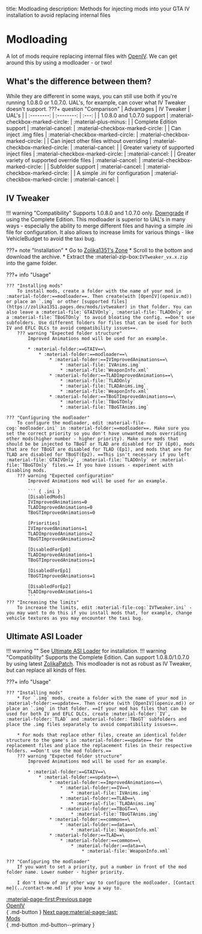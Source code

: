 title: Modloading
description: Methods for injecting mods into your GTA IV installation to avoid replacing internal files

# Modloading
A lot of mods require replacing internal files with [OpenIV](openiv.md). We can get around this by using a modloader - or two!

## What's the difference between them?
While they are different in some ways, you can still use both if you're running 1.0.8.0 or 1.0.7.0. UAL's, for example, can cover what IV Tweaker doesn't support.
???+ question "Comparison"
    | Advantages | IV Tweaker | UAL's |
    | :--------: | :--------: | :---: |
    | 1.0.8.0 and 1.0.7.0 support | :material-checkbox-marked-circle: | :material-plus-minus: |
    | Complete Edition support | :material-cancel: | :material-checkbox-marked-circle: |
    | Can inject .img files | :material-checkbox-marked-circle: | :material-checkbox-marked-circle: |
    | Can inject other files without overriding | :material-checkbox-marked-circle: | :material-cancel: |
    | Greater variety of supported inject files | :material-checkbox-marked-circle: | :material-cancel: |
    | Greater variety of supported override files | :material-cancel: | :material-checkbox-marked-circle: |
    | Subfolder support | :material-cancel: | :material-checkbox-marked-circle: |
    | A simple .ini for configuration | :material-checkbox-marked-circle: | :material-cancel: |

## IV Tweaker
!!! warning "Compatibility"
    Supports 1.0.8.0 and 1.0.7.0 only. [Downgrade](../downgrading.md) if using the Complete Edition.
This modloader is superior to UAL's in many ways - especially the ability to merge different files and having a simple .ini file for configuration. It also allows to increase limits for various things - like VehicleBudget to avoid the taxi bug.

???+ note "Installation"
    * Go to [Zolika1351's Zone](https://zolika1351.pages.dev/mods/ivtweaker)
    * Scroll to the bottom and download the archive.
    * Extract the :material-zip-box:`IVTweaker_vx.x.zip` into the game folder.

???+ info "Usage"

    ??? "Installing mods"
        To install mods, create a folder with the name of your mod in :material-folder:==modloader==. Then create(with [OpenIV](openiv.md)) or place an `.img` or other [supported files](https://zolika1351.pages.dev/mods/ivtweaker) in that folder. You can also leave a :material-file:`GTAIVOnly`, :material-file:`TLADOnly` or a :material-file:`TBoGTOnly` to avoid bloating the config. ==Don't use subfolders. Use different folders for files that can be used for both IV and EFLC DLCs to avoid compatibility issues==.
        ??? warning "Expected folder structure"
            Improved Animations mod will be used for an example.

            * :material-folder:==GTAIV==\
                * :material-folder:==modloader==\
                    * :material-folder:==IVImprovedAnimations==\
                        * :material-file:`IVAnims.img`
                        * :material-file:`WeaponInfo.xml`
                    * :material-folder:==TLADImprovedAnimations==\
                        * :material-file:`TLADOnly`
                        * :material-file:`TLADAnims.img`
                        * :material-file:`WeaponInfo.xml`
                    * :material-folder:==TBoGTImprovedAnimations==\
                        * :material-file:`TBoGTOnly`
                        * :material-file:`TBoGTAnims.img`
                            
    ??? "Configuring the modloader"
        To configure the modloader, edit :material-file-cog:`modloader.ini` in :material-folder:==modloader==. Make sure you set the correct priority so you don't have unwanted mods overriding other mods(higher number - higher priority). Make sure mods that should be be injected to TBoGT or TLAD are disabled for IV (Ep0), mods that are for TBoGT are disabled for TLAD (Ep1), and mods that are for TLAD are disabled for TBoGT(Ep2). ==This isn't necessary if you left :material-file:`GTAIVOnly`, :material-file:`TLADOnly` or :material-file:`TBoGTOnly` files.== If you have issues - experiment with disabling mods.
        ??? warning "Expected configuration"
            Improved Animations mod will be used for an example.

            ``` { .ini }
            [DisabledMods]
            IVImprovedAnimations=0
            TLADImprovedAnimations=0
            TBoGTImprovedAnimations=0

            [Priorities]
            IVImprovedAnimations=1
            TLADImprovedAnimations=2
            TBoGTImprovedAnimations=2

            [DisabledForEp0]
            TLADImprovedAnimations=1
            TBoGTImprovedAnimations=1

            [DisabledForEp1]
            TBoGTImprovedAnimations=1

            [DisabledForEp2]
            TLADImprovedAnimations=1
            ```
    ??? "Increasing the limits"
        To increase the limits, edit :material-file-cog:`IVTweaker.ini` - you may want to do this if you install mods that, for example, change vehicle textures as you may encounter the taxi bug.

## Ultimate ASI Loader
!!! warning ""
    See [Ultimate ASI Loader](../../mod-dependencies/#ultimate-asi-loader) for installation.
!!! warning "Compatibility"
    Supports the Complete Edition. Can support 1.0.8.0/1.0.7.0 by using latest [ZolikaPatch](../essential-modding/zolikapatch.md).
This modloader is not as robust as IV Tweaker, but can replace all kinds of files.

???+ info "Usage"

    ??? "Installing mods"
        * For `.img` mods, create a folder with the name of your mod in :material-folder:==update==. Then create (with [OpenIV](openiv.md)) or place an `.img` in that folder. ==If your mod has files that can be used for both IV and EFLC DLCs, create :material-folder:`IV`, :material-folder:`TLAD` and :material-folder:`TBoGT` subfolders and place the .img files separately to avoid compatibility issues==.

        * For mods that replace other files, create an identical folder structure to the game's in :material-folder:==update== for the replacement files and place the replacement files in their respective folders. ==Don't use the mod folders.==
        ??? warning "Expected folder structure"
            Improved Animations mod will be used for an example.

            * :material-folder:==GTAIV==\
                * :material-folder:==update==\
                    * :material-folder:==ImprovedAnimations==\
                        * :material-folder:==IV==\
                            * :material-file:`IVAnims.img`
                        * :material-folder:==TLAD==\
                            * :material-file:`TLADAnims.img`
                        * :material-folder:==TBoGT==\
                            * :material-file:`TBoGTAnims.img`
                    * :material-folder:==common==\
                        * :material-folder:==data==\
                            * :material-file:`WeaponInfo.xml`
                    * :material-folder:==TLAD==\
                        * :material-folder:==common==\
                            * :material-folder:==data==\
                                * :material-file:`WeaponInfo.xml`

    ??? "Configuring the modloader"
        If you want to set a priority, put a number in front of the mod folder name. Lower number - higher priority.

        I don't know of any other way to configure the modloader. [Contact me](../contact-me.md) if you know a way to.

[:material-page-first:Previous page <br>OpenIV</br>](openiv.md){ .md-button } [Next page:material-page-last: <br>Mods</br>](mods.md){ .md-button .md-button--primary }
